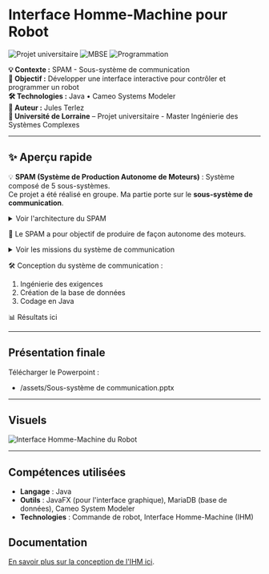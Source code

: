 # Interface Homme-Machine pour Robot

![Projet universitaire](https://img.shields.io/badge/Université%20de%20Lorraine-Projet-lightgrey?logo=googlescholar)
![MBSE](https://img.shields.io/badge/Ingénierie%20des%20Exigences-Système-orange.svg)
![Programmation](https://img.shields.io/badge/Java-Programmation-blue.svg)

**💡 Contexte :** SPAM - Sous-système de communication   
**🎯 Objectif :** Développer une interface interactive pour contrôler et programmer un robot  
**🛠 Technologies :** Java • Cameo Systems Modeler   
**👥 Auteur :** Jules Terlez   
**🏫 Université de Lorraine** – Projet universitaire - Master Ingénierie des Systèmes Complexes  

---

## ✨ Aperçu rapide

💡 **SPAM (Système de Production Autonome de Moteurs)** : Système composé de 5 sous-systèmes.  
  Ce projet a été réalisé en groupe. Ma partie porte sur le **sous-système de communication**.
  <details>
  <summary>Voir l'architecture du SPAM</summary>
  <br>
  <img src="assets/images/Architecture_SPAM.jpg" alt="Architecture_SPAM" width="750">
</details>
  
🎯 Le SPAM a pour objectif de produire de façon autonome des moteurs.  
  <details>
  <summary>Voir les missions du système de communication</summary>
  <br>
  <img src="assets/images/Missions_système_communication.jpg" alt="Missions_système_communication" width="750">
</details>

🛠 Conception du système de communication :
  1. Ingénierie des exigences  
  2. Création de la base de données
  3. Codage en Java

📊 Résultats ici

---

## Présentation finale
Télécharger le Powerpoint :  
- /assets/Sous-système de communication.pptx

---

## Visuels
![Interface Homme-Machine du Robot](lien_vers_image)

---

## Compétences utilisées
- **Langage** : Java
- **Outils** : JavaFX (pour l'interface graphique), MariaDB (base de données), Cameo System Modeler
- **Technologies** : Commande de robot, Interface Homme-Machine (IHM)

## Documentation
[En savoir plus sur la conception de l'IHM ici](lien_vers_article).
